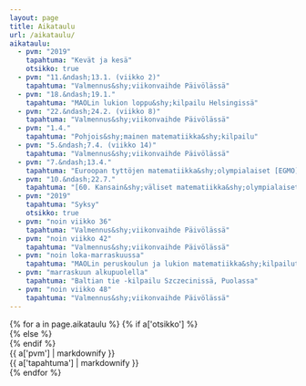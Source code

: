 ```yaml
---
layout: page
title: Aikataulu
url: /aikataulu/
aikataulu:
  - pvm: "2019"
    tapahtuma: "Kevät ja kesä"
    otsikko: true
  - pvm: "11.&ndash;13.1. (viikko 2)"
    tapahtuma: "Valmennus&shy;viikonvaihde Päivölässä"
  - pvm: "18.&ndash;19.1."
    tapahtuma: "MAOLin lukion loppu&shy;kilpailu Helsingissä"
  - pvm: "22.&ndash;24.2. (viikko 8)"
    tapahtuma: "Valmennus&shy;viikonvaihde Päivölässä"
  - pvm: "1.4."
    tapahtuma: "Pohjois&shy;mainen matematiikka&shy;kilpailu"
  - pvm: "5.&ndash;7.4. (viikko 14)"
    tapahtuma: "Valmennus&shy;viikonvaihde Päivölässä"
  - pvm: "7.&ndash;13.4."
    tapahtuma: "Euroopan tyttöjen matematiikka&shy;olympialaiset [EGMO](https://www.egmo.org/egmos/egmo8/) Kiovassa"
  - pvm: "10.&ndash;22.7."
    tapahtuma: "[60. Kansain&shy;väliset matematiikka&shy;olympialaiset](https://www.imo2019.uk/) Bathissa, Yhdisty&shy;neessä Kuningas&shy;kunnassa"
  - pvm: "2019"
    tapahtuma: "Syksy"
    otsikko: true
  - pvm: "noin viikko 36"
    tapahtuma: "Valmennus&shy;viikonvaihde Päivölässä"
  - pvm: "noin viikko 42"
    tapahtuma: "Valmennus&shy;viikonvaihde Päivölässä"
  - pvm: "noin loka-marraskuussa"
    tapahtuma: "MAOLin peruskoulun ja lukion matematiikka&shy;kilpailut"
  - pvm: "marraskuun alkupuolella"
    tapahtuma: "Baltian tie -kilpailu Szczecinissä, Puolassa"
  - pvm: "noin viikko 48"
    tapahtuma: "Valmennus&shy;viikonvaihde Päivölässä"
---
```

<div class="list-group">
{% for a in page.aikataulu %}
{% if a['otsikko'] %}<div class="list-group-item-info row">{% else %}<div class="list-group-item row">{% endif %}
<div class="col-sm-3">{{ a['pvm'] | markdownify }}</div>
<div class="col-sm-9">{{ a['tapahtuma'] | markdownify }}</div>
</div>
{% endfor %}
</div>
